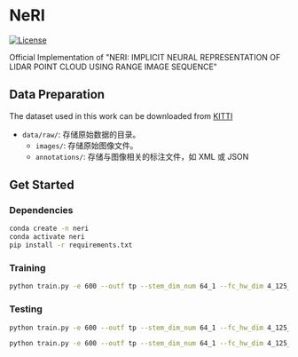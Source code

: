 # NeRI

[![License](https://img.shields.io/badge/license-MIT-blue.svg)](LICENSE)

Official Implementation of "NERI: IMPLICIT NEURAL REPRESENTATION OF LIDAR POINT CLOUD USING RANGE IMAGE SEQUENCE"

## Data Preparation
The dataset used in this work can be downloaded from [KITTI]([https://www.cvlibs.net/datasets/kitti/index.php])
- `data/raw/`: 存储原始数据的目录。
  - `images/`: 存储原始图像文件。
  - `annotations/`: 存储与图像相关的标注文件，如 XML 或 JSON

## Get Started

### Dependencies

```bash
conda create -n neri
conda activate neri
pip install -r requirements.txt 
```

### Training
```bash
python train.py -e 600 --outf tp --stem_dim_num 64_1 --fc_hw_dim 4_125_26  --single_res --act swish --eval_freq=1 --temporal_embed='1.25_20' --translation_embed='1.25_30' --rotation_embed='1.25_30'  --segmentation --cfg='config/kitti_00.yaml' --strides 2 2 2 2
```
### Testing

```bash
python train.py -e 600 --outf tp --stem_dim_num 64_1 --fc_hw_dim 4_125_26  --single_res --act swish --eval_freq=1 --temporal_embed='1.25_20' --translation_embed='1.25_30' --rotation_embed='1.25_30'  --segmentation --cfg='config/kitti_00.yaml' --strides 2 2 2 2 --eval_only --quant_bit=-1
```
```bash
python train.py -e 600 --outf tp --stem_dim_num 64_1 --fc_hw_dim 4_125_26  --single_res --act swish --eval_freq=1 --temporal_embed='1.25_20' --translation_embed='1.25_30' --rotation_embed='1.25_30'   --segmentation --cfg='config/kitti_00.yaml' --strides 2 2 2 2 --eval_only --quant_mode='pw-1' --quant_bit=16
```
